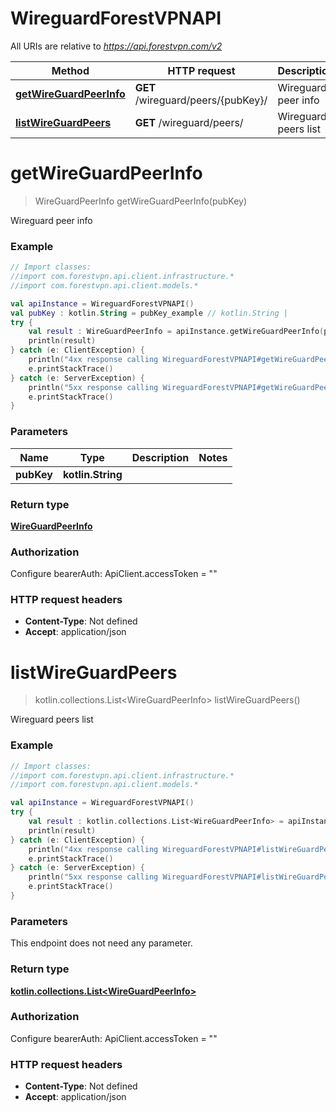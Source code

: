 # WireguardForestVPNAPI

All URIs are relative to *https://api.forestvpn.com/v2*

Method | HTTP request | Description
------------- | ------------- | -------------
[**getWireGuardPeerInfo**](WireguardForestVPNAPI.md#getWireGuardPeerInfo) | **GET** /wireguard/peers/{pubKey}/ | Wireguard peer info
[**listWireGuardPeers**](WireguardForestVPNAPI.md#listWireGuardPeers) | **GET** /wireguard/peers/ | Wireguard peers list


<a name="getWireGuardPeerInfo"></a>
# **getWireGuardPeerInfo**
> WireGuardPeerInfo getWireGuardPeerInfo(pubKey)

Wireguard peer info

### Example
```kotlin
// Import classes:
//import com.forestvpn.api.client.infrastructure.*
//import com.forestvpn.api.client.models.*

val apiInstance = WireguardForestVPNAPI()
val pubKey : kotlin.String = pubKey_example // kotlin.String | 
try {
    val result : WireGuardPeerInfo = apiInstance.getWireGuardPeerInfo(pubKey)
    println(result)
} catch (e: ClientException) {
    println("4xx response calling WireguardForestVPNAPI#getWireGuardPeerInfo")
    e.printStackTrace()
} catch (e: ServerException) {
    println("5xx response calling WireguardForestVPNAPI#getWireGuardPeerInfo")
    e.printStackTrace()
}
```

### Parameters

Name | Type | Description  | Notes
------------- | ------------- | ------------- | -------------
 **pubKey** | **kotlin.String**|  |

### Return type

[**WireGuardPeerInfo**](WireGuardPeerInfo.md)

### Authorization


Configure bearerAuth:
    ApiClient.accessToken = ""

### HTTP request headers

 - **Content-Type**: Not defined
 - **Accept**: application/json

<a name="listWireGuardPeers"></a>
# **listWireGuardPeers**
> kotlin.collections.List&lt;WireGuardPeerInfo&gt; listWireGuardPeers()

Wireguard peers list

### Example
```kotlin
// Import classes:
//import com.forestvpn.api.client.infrastructure.*
//import com.forestvpn.api.client.models.*

val apiInstance = WireguardForestVPNAPI()
try {
    val result : kotlin.collections.List<WireGuardPeerInfo> = apiInstance.listWireGuardPeers()
    println(result)
} catch (e: ClientException) {
    println("4xx response calling WireguardForestVPNAPI#listWireGuardPeers")
    e.printStackTrace()
} catch (e: ServerException) {
    println("5xx response calling WireguardForestVPNAPI#listWireGuardPeers")
    e.printStackTrace()
}
```

### Parameters
This endpoint does not need any parameter.

### Return type

[**kotlin.collections.List&lt;WireGuardPeerInfo&gt;**](WireGuardPeerInfo.md)

### Authorization


Configure bearerAuth:
    ApiClient.accessToken = ""

### HTTP request headers

 - **Content-Type**: Not defined
 - **Accept**: application/json

